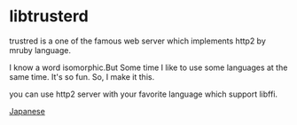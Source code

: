 # libtrusterd

trustred is a one of the famous web server which implements http2 by mruby language.

I know a word isomorphic.But Some time I like to use some languages at the same time.
It's so fun.
So, I make it this.

you can use http2 server with your favorite language which support libffi.

[Japanese](README.ja.md)

